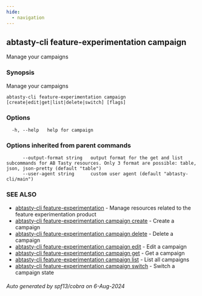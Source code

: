 ```yaml
---
hide:
  - navigation
---
```

## abtasty-cli feature-experimentation campaign

Manage your campaigns

### Synopsis

Manage your campaigns

```
abtasty-cli feature-experimentation campaign [create|edit|get|list|delete|switch] [flags]
```

### Options

```
  -h, --help   help for campaign
```

### Options inherited from parent commands

```
      --output-format string   output format for the get and list subcommands for AB Tasty resources. Only 3 format are possible: table, json, json-pretty (default "table")
      --user-agent string      custom user agent (default "abtasty-cli/main")
```

### SEE ALSO

* [abtasty-cli feature-experimentation](abtasty-cli_feature-experimentation.md)	 - Manage resources related to the feature experimentation product
* [abtasty-cli feature-experimentation campaign create](abtasty-cli_feature-experimentation_campaign_create.md)	 - Create a campaign
* [abtasty-cli feature-experimentation campaign delete](abtasty-cli_feature-experimentation_campaign_delete.md)	 - Delete a campaign
* [abtasty-cli feature-experimentation campaign edit](abtasty-cli_feature-experimentation_campaign_edit.md)	 - Edit a campaign
* [abtasty-cli feature-experimentation campaign get](abtasty-cli_feature-experimentation_campaign_get.md)	 - Get a campaign
* [abtasty-cli feature-experimentation campaign list](abtasty-cli_feature-experimentation_campaign_list.md)	 - List all campaigns
* [abtasty-cli feature-experimentation campaign switch](abtasty-cli_feature-experimentation_campaign_switch.md)	 - Switch a campaign state

###### Auto generated by spf13/cobra on 6-Aug-2024
